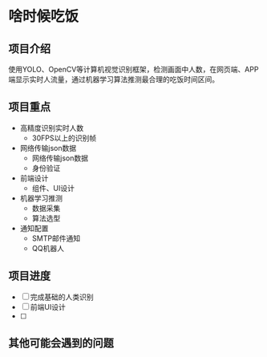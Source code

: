 # 啥时候吃饭

## 项目介绍

使用YOLO、OpenCV等计算机视觉识别框架，检测画面中人数，在网页端、APP端显示实时人流量，通过机器学习算法推测最合理的吃饭时间区间。


## 项目重点

* 高精度识别实时人数 
  * 30FPS以上的识别帧 
* 网络传输json数据
  * 网络传输json数据
  * 身份验证
* 前端设计
  * 组件、UI设计
* 机器学习推测
  * 数据采集
  * 算法选型
* 通知配置
  * SMTP邮件通知
  * QQ机器人

## 项目进度

- [ ] 完成基础的人类识别
- [ ] 前端UI设计
- [ ] 

## 其他可能会遇到的问题
